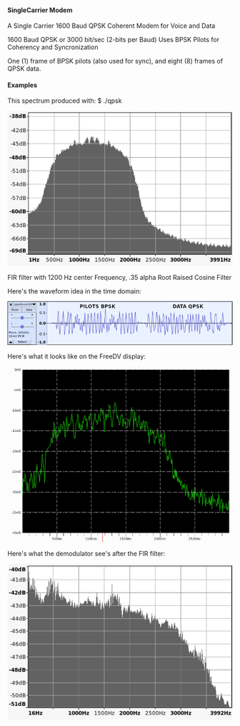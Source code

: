 #### SingleCarrier Modem
A Single Carrier 1600 Baud QPSK Coherent Modem for Voice and Data

1600 Baud QPSK or 3000 bit/sec (2-bits per Baud)
Uses BPSK Pilots for Coherency and Syncronization

One (1) frame of BPSK pilots (also used for sync), and eight (8) frames of QPSK data.

#### Examples
This spectrum produced with: $ ./qpsk  

![My image](https://raw.githubusercontent.com/srsampson/SingleCarrier/master/spectrum-filtered.png)

FIR filter with 1200 Hz center Frequency, .35 alpha Root Raised Cosine Filter

Here's the waveform idea in the time domain:

![My image](https://raw.githubusercontent.com/srsampson/SingleCarrier/master/time-domain.png)

Here's what it looks like on the FreeDV display:

![My image](https://raw.githubusercontent.com/srsampson/SingleCarrier/master/waveform.png)

Here's what the demodulator see's after the FIR filter:

![My image](https://raw.githubusercontent.com/srsampson/SingleCarrier/master/demod.png)

